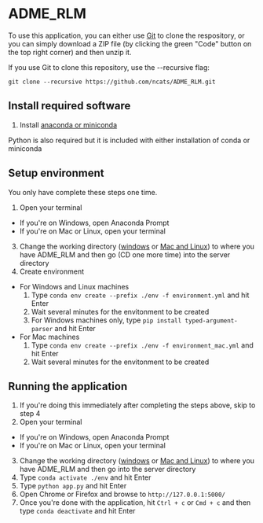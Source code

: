 # ADME_RLM

To use this application, you can either use [Git](https://git-scm.com/) to clone the respository, or you can simply download a ZIP file (by clicking the green "Code" button on the top right corner) and then unzip it.

If you use Git to clone this repository, use the --recursive flag:

`git clone --recursive https://github.com/ncats/ADME_RLM.git`

## Install required software

1. Install [anaconda or miniconda](https://docs.conda.io/projects/continuumio-conda/en/latest/user-guide/install/index.html#)

Python is also required but it is included with either installation of conda or miniconda

## Setup environment

You only have complete these steps one time.

1. Open your terminal
  * If you're on Windows, open Anaconda Prompt
  * If you're on Mac or Linux, open your terminal
3. Change the working directory ([windows](https://www.digitalcitizen.life/command-prompt-how-use-basic-commands) or [Mac and Linux](https://www.geeksforgeeks.org/cd-command-in-linux-with-examples/)) to where you have ADME_RLM and then go (CD one more time) into the server directory
4. Create environment
  * For Windows and Linux machines
    1. Type `conda env create --prefix ./env -f environment.yml` and hit Enter
    2. Wait several minutes for the envitonment to be created
    3. For Windows machines only, type `pip install typed-argument-parser` and hit Enter
  * For Mac machines
    1. Type `conda env create --prefix ./env -f environment_mac.yml` and hit Enter
    2. Wait several minutes for the envitonment to be created
    
## Running the application

1. If you're doing this immediately after completing the steps above, skip to step 4
2. Open your terminal
  * If you're on Windows, open Anaconda Prompt
  * If you're on Mac or Linux, open your terminal
3. Change the working directory ([windows](https://www.digitalcitizen.life/command-prompt-how-use-basic-commands) or [Mac and Linux](https://www.geeksforgeeks.org/cd-command-in-linux-with-examples/)) to where you have ADME_RLM and then go into the server directory
4. Type `conda activate ./env` and hit Enter
5. Type `python app.py` and hit Enter
6. Open Chrome or Firefox and browse to `http://127.0.0.1:5000/`
7. Once you're done with the application, hit `Ctrl + c` or `Cmd + c` and then type `conda deactivate` and hit Enter
